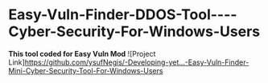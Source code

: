 # Easy-Vuln-Finder-DDOS-Tool----Cyber-Security-For-Windows-Users
**This tool coded for Easy Vuln Mod**
![Project Link]https://github.com/ysufNegis/-Developing-yet...-Easy-Vuln-Finder-Mini-Cyber-Security-Tool-For-Windows-Users
